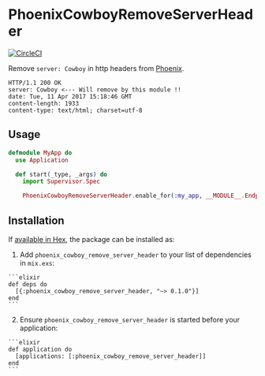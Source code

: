 # PhoenixCowboyRemoveServerHeader

[![CircleCI](https://circleci.com/gh/hirocaster/phoenix_cowboy_remove_server_header.svg?style=svg)](https://circleci.com/gh/hirocaster/phoenix_cowboy_remove_server_header)

Remove `server: Cowboy` in http headers from [Phoenix](http://www.phoenixframework.org/).

```
HTTP/1.1 200 OK
server: Cowboy <--- Will remove by this module !!
date: Tue, 11 Apr 2017 15:18:46 GMT
content-length: 1933
content-type: text/html; charset=utf-8
```

## Usage

``` elixir
defmodule MyApp do
  use Application

  def start(_type, _args) do
    import Supervisor.Spec

    PhoenixCowboyRemoveServerHeader.enable_for(:my_app, __MODULE__.Endpoint) # Add in your app

```

## Installation

If [available in Hex](https://hex.pm/docs/publish), the package can be installed as:

  1. Add `phoenix_cowboy_remove_server_header` to your list of dependencies in `mix.exs`:

    ```elixir
    def deps do
      [{:phoenix_cowboy_remove_server_header, "~> 0.1.0"}]
    end
    ```

  2. Ensure `phoenix_cowboy_remove_server_header` is started before your application:

    ```elixir
    def application do
      [applications: [:phoenix_cowboy_remove_server_header]]
    end
    ```
